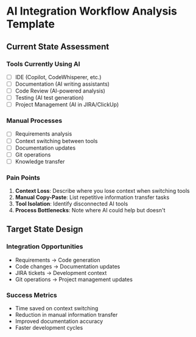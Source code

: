 # AI Integration Workflow Analysis Template

## Current State Assessment

### Tools Currently Using AI
- [ ] IDE (Copilot, CodeWhisperer, etc.)
- [ ] Documentation (AI writing assistants)
- [ ] Code Review (AI-powered analysis)
- [ ] Testing (AI test generation)
- [ ] Project Management (AI in JIRA/ClickUp)

### Manual Processes
- [ ] Requirements analysis
- [ ] Context switching between tools
- [ ] Documentation updates
- [ ] Git operations
- [ ] Knowledge transfer

### Pain Points
1. **Context Loss**: Describe where you lose context when switching tools
2. **Manual Copy-Paste**: List repetitive information transfer tasks
3. **Tool Isolation**: Identify disconnected AI tools
4. **Process Bottlenecks**: Note where AI could help but doesn't

## Target State Design

### Integration Opportunities
- Requirements → Code generation
- Code changes → Documentation updates
- JIRA tickets → Development context
- Git operations → Project management updates

### Success Metrics
- Time saved on context switching
- Reduction in manual information transfer
- Improved documentation accuracy
- Faster development cycles